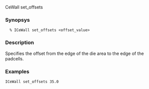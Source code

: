 CeWall set_offsets
### Synopsys
```
  % ICeWall set_offsets <offset_value>
```
### Description
Specifies the offset from the edge of the die area to the edge of the padcells.
### Examples
```
ICeWall set_offsets 35.0
```
